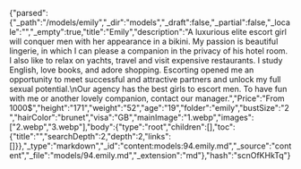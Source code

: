 {"parsed":{"_path":"/models/emily","_dir":"models","_draft":false,"_partial":false,"_locale":"","_empty":true,"title":"Emily","description":"A luxurious elite escort girl will conquer men with her appearance in a bikini. My passion is beautiful lingerie, in which I can please a companion in the privacy of his hotel room. I also like to relax on yachts, travel and visit expensive restaurants. I study English, love books, and adore shopping. Escorting opened me an opportunity to meet successful and attractive partners and unlock my full sexual potential.\nOur agency has the best girls to escort men. To have fun with me or another lovely companion, contact our manager.","Price":"From 1000$","height":"171","weight":"52","age":"19","folder":"emily","bustSize":"2","hairColor":"brunet","visa":"GB","mainImage":"1.webp","images":["2.webp","3.webp"],"body":{"type":"root","children":[],"toc":{"title":"","searchDepth":2,"depth":2,"links":[]}},"_type":"markdown","_id":"content:models:94.emily.md","_source":"content","_file":"models/94.emily.md","_extension":"md"},"hash":"scnOfKHkTq"}